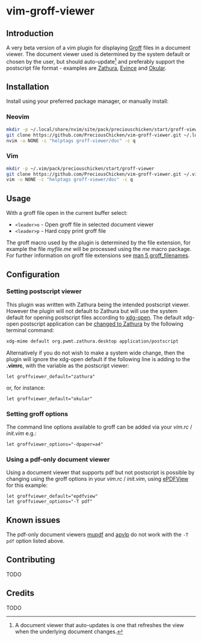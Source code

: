 # vim-groff-viewer

## Introduction

A very beta version of a vim plugin for displaying [Groff](https://www.gnu.org/software/groff/) files in a document viewer.  The document viewer used is determined by the system default or chosen by the user, but should auto-update[^1] and preferably support the postscript file format - examples are [Zathura](https://pwmt.org/projects/zathura/), [Evince](https://help.gnome.org/users/evince/stable/) and [Okular](https://okular.kde.org/).

[^1]: A document viewer that auto-updates is one that refreshes the view when the underlying document changes.

## Installation

Install using your preferred package manager, or manually install:

### Neovim

```bash
mkdir -p ~/.local/share/nvim/site/pack/preciouschicken/start/groff-viewer
git clone https://github.com/PreciousChicken/vim-groff-viewer.git ~/.local/share/nvim/site/pack/preciouschicken/start/groff-viewer
nvim -u NONE -c "helptags groff-viewer/doc" -c q
```

### Vim

```bash
mkdir -p ~/.vim/pack/preciouschicken/start/groff-viewer
git clone https://github.com/PreciousChicken/vim-groff-viewer.git ~/.vim/pack/preciouschicken/start/groff-viewer
vim -u NONE -c "helptags groff-viewer/doc" -c q
```

## Usage

With a groff file open in the current buffer select:

- `<leader>o` - Open groff file in selected document viewer
- `<leader>p` -  Hard copy print groff file

The groff macro used by the plugin is determined by the file extension, for example the file _myfile.me_ will be processed using the _me_ macro package.  For further information on groff file extensions see [man 5 groff_filenames](https://manpages.ubuntu.com/manpages/bionic/en/man7/groff_filenames.7.html).

## Configuration

### Setting postscript viewer

This plugin was written with Zathura being the intended postscript viewer.  However the plugin will not default to Zathura but will use the system default for opening postscript files according to [xdg-open](https://portland.freedesktop.org/doc/xdg-open.html).  The default xdg-open postscript application can be [changed to Zathura](https://wiki.archlinux.org/title/zathura#Make_zathura_the_default_pdf_viewer) by the following terminal command:

```bash
xdg-mime default org.pwmt.zathura.desktop application/postscript
```

Alternatively if you do not wish to make a system wide change, then the plugin will ignore the xdg-open default if the following line is adding to the **.vimrc**, with the variable as the postscript viewer:

```vimrc
let groffviewer_default="zathura"
```
or, for instance:

```vimrc
let groffviewer_default="okular"
```

### Setting groff options

The command line options available to groff can be added via your _vim.rc_ / _init.vim_ e.g.:

```vimrc
let groffviewer_options="-dpaper=a4"
```

### Using a pdf-only document viewer

Using a document viewer that supports pdf but not postscript is possible by changing using the groff options in your _vim.rc_ / _init.vim_, using [ePDFView](http://freshmeat.sourceforge.net/projects/epdfview) for this example:

```vimrc
let groffviewer_default="epdfview"
let groffviewer_options="-T pdf"
```

## Known issues

The pdf-only document viewers [mupdf](https://mupdf.com/) and [apvlp](https://github.com/naihe2010/apvlv) do not work with the `-T pdf` option listed above.

## Contributing

TODO

## Credits

TODO



